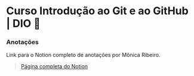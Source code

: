 # Curso Introdução ao Git e ao GitHub | DIO  :pencil:

### Anotações 

Link para o Notion completo de anotações por Mônica Ribeiro.

>  [Página completa do Notion](https://fuzzy-sardine-4cd.notion.site/DIO-Introdu-o-ao-Git-e-ao-GitHub-0e3471cbbf1b4216a6a0879a31f9f855)

